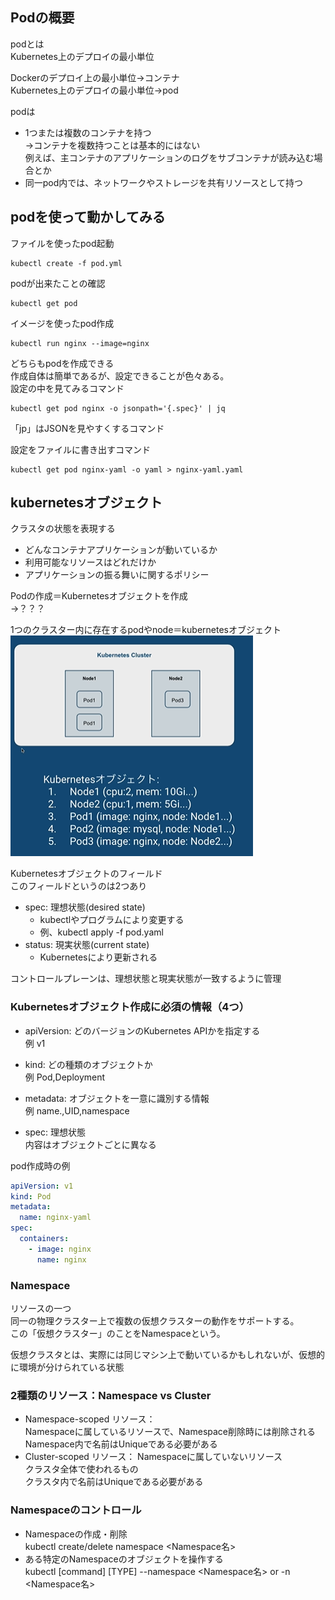 ## Podの概要  

podとは  
Kubernetes上のデプロイの最小単位  

Dockerのデプロイ上の最小単位→コンテナ  
Kubernetes上のデプロイの最小単位→pod  

podは  
- 1つまたは複数のコンテナを持つ  
  →コンテナを複数持つことは基本的にはない  
    例えば、主コンテナのアプリケーションのログをサブコンテナが読み込む場合とか  
- 同一pod内では、ネットワークやストレージを共有リソースとして持つ  

## podを使って動かしてみる  

ファイルを使ったpod起動  
```
kubectl create -f pod.yml 
```
podが出来たことの確認  
```
kubectl get pod
```

イメージを使ったpod作成　　
```
kubectl run nginx --image=nginx
```

どちらもpodを作成できる  
作成自体は簡単であるが、設定できることが色々ある。  
設定の中を見てみるコマンド　　
```
kubectl get pod nginx -o jsonpath='{.spec}' | jq
```
「jp」はJSONを見やすくするコマンド  

設定をファイルに書き出すコマンド  
```
kubectl get pod nginx-yaml -o yaml > nginx-yaml.yaml
```


## kubernetesオブジェクト  

クラスタの状態を表現する  
- どんなコンテナアプリケーションが動いているか  
- 利用可能なリソースはどれだけか  
- アプリケーションの振る舞いに関するポリシー  

Podの作成＝Kubernetesオブジェクトを作成  
→？？？  

1つのクラスター内に存在するpodやnode＝kubernetesオブジェクト  
![image](./image/4.png)  


Kubernetesオブジェクトのフィールド  
このフィールドというのは2つあり
- spec: 理想状態(desired state)  
  - kubectlやプログラムにより変更する  
  - 例、kubectl apply -f pod.yaml  
- status: 現実状態(current state)  
  - Kubernetesにより更新される  

コントロールプレーンは、理想状態と現実状態が一致するように管理  

### Kubernetesオブジェクト作成に必須の情報（4つ）  
- apiVersion: どのバージョンのKubernetes APIかを指定する  
  例 v1  

- kind: どの種類のオブジェクトか  
  例 Pod,Deployment  

- metadata: オブジェクトを一意に識別する情報  
  例 name.,UID,namespace  

- spec: 理想状態  
  内容はオブジェクトごとに異なる  

pod作成時の例  
```yaml
apiVersion: v1
kind: Pod
metadata:
  name: nginx-yaml
spec:
  containers:
    - image: nginx
      name: nginx
```

### Namespace  

リソースの一つ  
同一の物理クラスター上で複数の仮想クラスターの動作をサポートする。  
この「仮想クラスター」のことをNamespaceという。  

仮想クラスタとは、実際には同じマシン上で動いているかもしれないが、仮想的に環境が分けられている状態  


### 2種類のリソース：Namespace vs Cluster  

- Namespace-scoped リソース：  
  Namespaceに属しているリソースで、Namespace削除時には削除される  
  Namespace内で名前はUniqueである必要がある   
- Cluster-scoped リソース：
  Namespaceに属していないリソース  
  クラスタ全体で使われるもの  
  クラスタ内で名前はUniqueである必要がある  

### Namespaceのコントロール  

- Namespaceの作成・削除  
  kubectl create/delete namespace <Namespace名>  
- ある特定のNamespaceのオブジェクトを操作する  
  kubectl [command] [TYPE] --namespace <Namespace名> or -n <Namespace名>  


